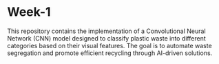 # Week-1
This repository contains the implementation of a Convolutional Neural Network (CNN) model designed to classify plastic waste into different categories based on their visual features. The goal is to automate waste segregation and promote efficient recycling through AI-driven solutions.
